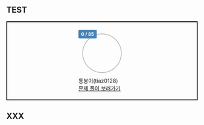## TEST
<!-- PR Status Start -->
<div style="display: flex;flex-wrap: wrap;justify-content: space-around;padding: 20px;border: 2px solid black;"><div style="position: relative"><span style="position: absolute;text-align: center;font-size: 12px;font-weight: 700;color: white;background-color: steelblue;padding: 4px 7px;border-radius: 10%;">0 / 85</span><div style="width: 100px;height: 100px;border-radius: 50%;display: flex;align-items: center;justify-content: center;margin: 10px;border: 2px solid rgba(22, 22, 22, 0.278);background: url('https://avatars.githubusercontent.com/u/44606727?v=4');background-size: cover;"></div><div><span style="text-align: center; font-size: 14px">통붕이</span><span style="text-align: center; font-size: 14px">(tiaz0128)</span></div><a target="_blank" href="https://github.com/tiaz0128/git-actions/pulls?q=is%3Apr+author%3Atiaz0128+assignee%3Atiaz0128"><span style="text-align: center; font-size: 14px">문제 풀이 보러가기</span></a></div>
</div><!-- PR Status End -->

## XXX